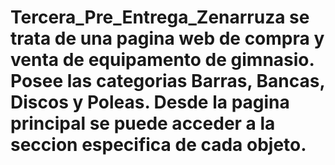 # Tercera_Pre_Entrega_Zenarruza se trata de una pagina web de compra y venta de equipamento de gimnasio. Posee las categorias Barras, Bancas, Discos y Poleas. Desde la pagina principal se puede acceder a la seccion especifica de cada objeto.
